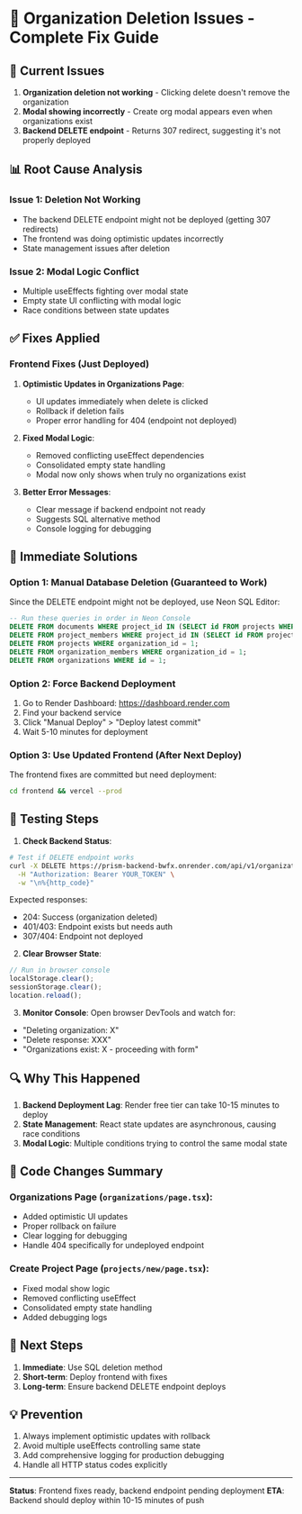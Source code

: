 # 🔧 Organization Deletion Issues - Complete Fix Guide

## 🔴 Current Issues

1. **Organization deletion not working** - Clicking delete doesn't remove the organization
2. **Modal showing incorrectly** - Create org modal appears even when organizations exist
3. **Backend DELETE endpoint** - Returns 307 redirect, suggesting it's not properly deployed

## 📊 Root Cause Analysis

### Issue 1: Deletion Not Working
- The backend DELETE endpoint might not be deployed (getting 307 redirects)
- The frontend was doing optimistic updates incorrectly
- State management issues after deletion

### Issue 2: Modal Logic Conflict
- Multiple useEffects fighting over modal state
- Empty state UI conflicting with modal logic
- Race conditions between state updates

## ✅ Fixes Applied

### Frontend Fixes (Just Deployed)

1. **Optimistic Updates in Organizations Page**:
   - UI updates immediately when delete is clicked
   - Rollback if deletion fails
   - Proper error handling for 404 (endpoint not deployed)

2. **Fixed Modal Logic**:
   - Removed conflicting useEffect dependencies
   - Consolidated empty state handling
   - Modal now only shows when truly no organizations exist

3. **Better Error Messages**:
   - Clear message if backend endpoint not ready
   - Suggests SQL alternative method
   - Console logging for debugging

## 🚀 Immediate Solutions

### Option 1: Manual Database Deletion (Guaranteed to Work)
Since the DELETE endpoint might not be deployed, use Neon SQL Editor:

```sql
-- Run these queries in order in Neon Console
DELETE FROM documents WHERE project_id IN (SELECT id FROM projects WHERE organization_id = 1);
DELETE FROM project_members WHERE project_id IN (SELECT id FROM projects WHERE organization_id = 1);
DELETE FROM projects WHERE organization_id = 1;
DELETE FROM organization_members WHERE organization_id = 1;
DELETE FROM organizations WHERE id = 1;
```

### Option 2: Force Backend Deployment
1. Go to Render Dashboard: https://dashboard.render.com
2. Find your backend service
3. Click "Manual Deploy" > "Deploy latest commit"
4. Wait 5-10 minutes for deployment

### Option 3: Use Updated Frontend (After Next Deploy)
The frontend fixes are committed but need deployment:
```bash
cd frontend && vercel --prod
```

## 🧪 Testing Steps

1. **Check Backend Status**:
```bash
# Test if DELETE endpoint works
curl -X DELETE https://prism-backend-bwfx.onrender.com/api/v1/organizations/1/ \
  -H "Authorization: Bearer YOUR_TOKEN" \
  -w "\n%{http_code}"
```

Expected responses:
- 204: Success (organization deleted)
- 401/403: Endpoint exists but needs auth
- 307/404: Endpoint not deployed

2. **Clear Browser State**:
```javascript
// Run in browser console
localStorage.clear();
sessionStorage.clear();
location.reload();
```

3. **Monitor Console**:
Open browser DevTools and watch for:
- "Deleting organization: X"
- "Delete response: XXX"
- "Organizations exist: X - proceeding with form"

## 🔍 Why This Happened

1. **Backend Deployment Lag**: Render free tier can take 10-15 minutes to deploy
2. **State Management**: React state updates are asynchronous, causing race conditions
3. **Modal Logic**: Multiple conditions trying to control the same modal state

## 📝 Code Changes Summary

### Organizations Page (`organizations/page.tsx`):
- Added optimistic UI updates
- Proper rollback on failure
- Clear logging for debugging
- Handle 404 specifically for undeployed endpoint

### Create Project Page (`projects/new/page.tsx`):
- Fixed modal show logic
- Removed conflicting useEffect
- Consolidated empty state handling
- Added debugging logs

## 🎯 Next Steps

1. **Immediate**: Use SQL deletion method
2. **Short-term**: Deploy frontend with fixes
3. **Long-term**: Ensure backend DELETE endpoint deploys

## 💡 Prevention

1. Always implement optimistic updates with rollback
2. Avoid multiple useEffects controlling same state
3. Add comprehensive logging for production debugging
4. Handle all HTTP status codes explicitly

---

**Status**: Frontend fixes ready, backend endpoint pending deployment
**ETA**: Backend should deploy within 10-15 minutes of push